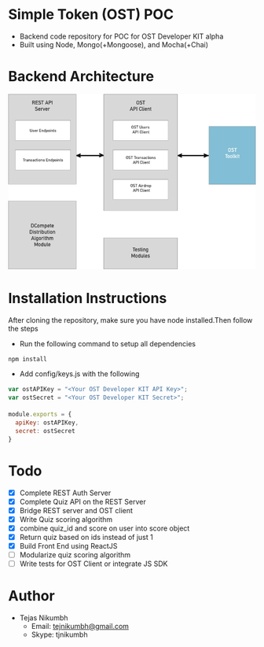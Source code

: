# Simple Token (OST) POC
- Backend code repository for POC for OST Developer KIT alpha
- Built using Node, Mongo(+Mongoose), and Mocha(+Chai)
# Backend Architecture
![alt text](https://github.com/tejasnikumbh/ost-poc-backend/blob/master/resources/backend_architecture.png)
# Installation Instructions
After cloning the repository, make sure you have node installed.Then follow the steps

- Run the following command to setup all dependencies
```javascript
npm install
```

- Add config/keys.js with the following
```javascript
var ostAPIKey = "<Your OST Developer KIT API Key>";
var ostSecret = "<Your OST Developer KIT Secret>";

module.exports = {
  apiKey: ostAPIKey,
  secret: ostSecret
}
```

# Todo
- [x] Complete REST Auth Server
- [x] Complete Quiz API on the REST Server
- [x] Bridge REST server and OST client
- [x] Write Quiz scoring algorithm
- [x] combine quiz_id and score on user into score object
- [x] Return quiz based on ids instead of just 1
- [x] Build Front End using ReactJS
- [ ] Modularize quiz scoring algorithm
- [ ] Write tests for OST Client or integrate JS SDK

# Author
- Tejas Nikumbh
  - Email: tejnikumbh@gmail.com
  - Skype: tjnikumbh

